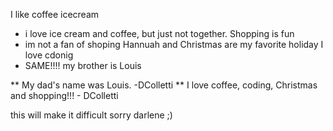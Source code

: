  I  like coffee icecream
  - i love ice cream and coffee, but just not together.
 Shopping is fun 
  - im not a fan of shoping
 Hannuah and Christmas are my favorite holiday
 I love cdonig
  - SAME!!!!
  my brother is Louis


  ** My dad's name was Louis. -DColletti
  ** I love coffee, coding, Christmas and shopping!!! - DColletti

  this will make it difficult
  sorry darlene ;)

